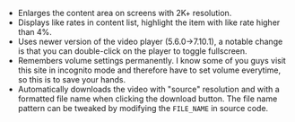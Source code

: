 - Enlarges the content area on screens with 2K+ resolution.
- Displays like rates in content list, highlight the item with like rate higher than 4%.
- Uses newer version of the video player (5.6.0->7.10.1), a notable change is that you can double-click on the player to toggle fullscreen.
- Remembers volume settings permanently. I know some of you guys visit this site in incognito mode and therefore have to set volume everytime, so this is to save your hands.
- Automatically downloads the video with "source" resolution and with a formatted file name when clicking the download button. The file name pattern can be tweaked by modifying the `FILE_NAME` in source code.
